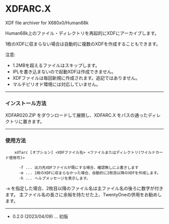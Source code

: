 # XDFARC.X

XDF file archiver for X680x0/Human68k

Human68k上のファイル・ディレクトリを再起的にXDFにアーカイブします。

1枚のXDFに収まらない場合は自動的に複数のXDFを作成することもできます。

注意:
- 1.2MBを超えるファイルはスキップします。
- IPLを書き込まないので起動XDFは作成できません。
- XDFファイルは毎回新規に作成されます。追記ではありません。
- マルチピリオド環境には対応していません。

---

### インストール方法

XDFAR020.ZIP をダウンロードして展開し、XDFARC.X をパスの通ったディレクトリに置きます。

---

### 使用方法

        xdfarc [オプション] <XDFファイル名> <ファイルまたはディレクトリ(ワイルドカード使用可)>

          -f ... 出力先XDFファイルが既にする場合、確認無しに上書きします
          -m ... 1枚のXDFに収まらなかった場合、自動的に2枚目以降のXDFを作成します。
          -h ... ヘルプメッセージを表示します。

`-m` を指定した場合、2枚目以降のファイル名は主ファイル名の後ろに数字が付きます。
主ファイル名の長さに余裕を持たせた上、TwentyOneの併用をお勧めします。

---

* 0.2.0 (2023/04/09) ... 初版
